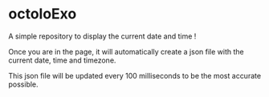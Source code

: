 # octoloExo

A simple repository to display the current date and time ! </br>

Once you are in the page, it will automatically create a json file with the current date, time and timezone. </br>

This json file will be updated every 100 milliseconds to be the most accurate possible. </br>
